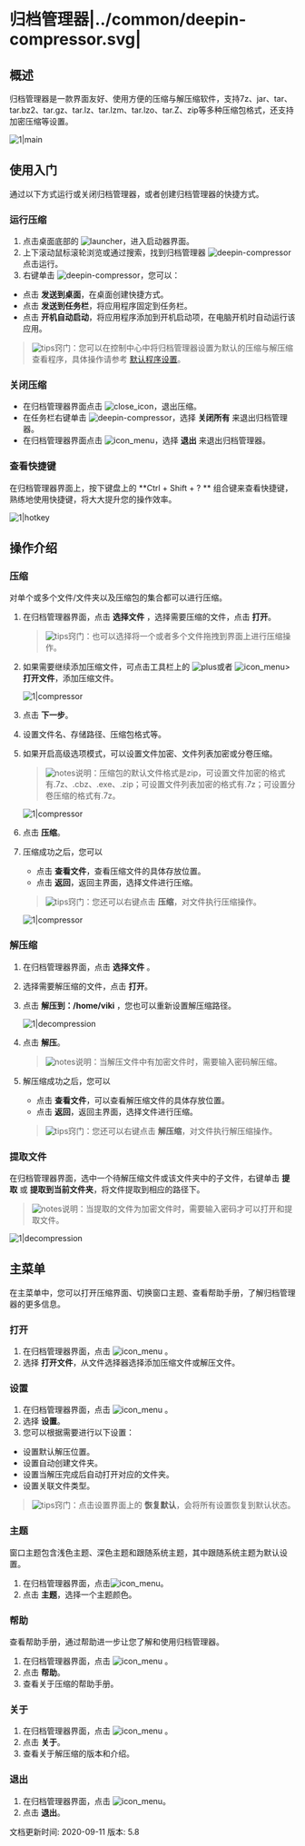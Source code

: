 # 归档管理器|../common/deepin-compressor.svg|

## 概述


归档管理器是一款界面友好、使用方便的压缩与解压缩软件，支持7z、jar、tar、tar.bz2、tar.gz、tar.lz、tar.lzm、tar.lzo、tar.Z、zip等多种压缩包格式，还支持加密压缩等设置。

![1|main](jpg/main.png)



## 使用入门

通过以下方式运行或关闭归档管理器，或者创建归档管理器的快捷方式。

### 运行压缩

1. 点击桌面底部的 ![launcher](icon/deepin-launcher.svg)，进入启动器界面。
2. 上下滚动鼠标滚轮浏览或通过搜索，找到归档管理器 ![deepin-compressor](icon/deepin-compressor.svg)点击运行。
3. 右键单击 ![deepin-compressor](icon/deepin-compressor.svg)，您可以：
 - 点击 **发送到桌面**，在桌面创建快捷方式。
 - 点击 **发送到任务栏**，将应用程序固定到任务栏。
 - 点击 **开机自动启动**，将应用程序添加到开机启动项，在电脑开机时自动运行该应用。

> ![tips](icon/tips.svg)窍门：您可以在控制中心中将归档管理器设置为默认的压缩与解压缩查看程序，具体操作请参考 [默认程序设置](dman:///dde#默认程序设置)。

### 关闭压缩

- 在归档管理器界面点击  ![close_icon](icon/close_icon.svg)，退出压缩。
- 在任务栏右键单击 ![deepin-compressor](icon/deepin-compressor.svg)，选择 **关闭所有** 来退出归档管理器。
- 在归档管理器界面点击 ![icon_menu](icon/icon_menu.svg)，选择 **退出** 来退出归档管理器。

### 查看快捷键

在归档管理器界面上，按下键盘上的 **Ctrl + Shift + ? ** 组合键来查看快捷键，熟练地使用快捷键，将大大提升您的操作效率。

![1|hotkey](jpg/hotkey.png)

## 操作介绍

### 压缩

对单个或多个文件/文件夹以及压缩包的集合都可以进行压缩。

1. 在归档管理器界面，点击 **选择文件** ，选择需要压缩的文件，点击 **打开**。

   > ![tips](icon/tips.svg)窍门：也可以选择将一个或者多个文件拖拽到界面上进行压缩操作。
   
2. 如果需要继续添加压缩文件，可点击工具栏上的 ![plus](icon/icon_plus.svg)或者  ![icon_menu](icon/icon_menu.svg)> **打开文件**，添加压缩文件。

   ![1|compressor](jpg/compress-add.png)

3. 点击 **下一步**。
4. 设置文件名、存储路径、压缩包格式等。
5. 如果开启高级选项模式，可以设置文件加密、文件列表加密或分卷压缩。

   > ![notes](icon/notes.svg)说明：压缩包的默认文件格式是zip，可设置文件加密的格式有.7z、.cbz、.exe、.zip；可设置文件列表加密的格式有.7z；可设置分卷压缩的格式有.7z。
   
   ![1|compressor](jpg/compress-file.png)

6. 点击 **压缩**。
7. 压缩成功之后，您可以
   - 点击 **查看文件**，查看压缩文件的具体存放位置。
   - 点击 **返回**，返回主界面，选择文件进行压缩。
   
   > ![tips](icon/tips.svg)窍门：您还可以右键点击 **压缩**，对文件执行压缩操作。
   
   ![1|compressor](jpg/compress-success.png)


### 解压缩

1. 在归档管理器界面，点击 **选择文件** 。
2. 选择需要解压缩的文件，点击 **打开**。
3. 点击 **解压到：/home/viki** ，您也可以重新设置解压缩路径。

   ![1|decompression](jpg/decompression.png)

4. 点击 **解压**。

   > ![notes](icon/notes.svg)说明：当解压文件中有加密文件时，需要输入密码解压缩。

5. 解压缩成功之后，您可以
   - 点击 **查看文件**，可以查看解压缩文件的具体存放位置。
   - 点击 **返回**，返回主界面，选择文件进行压缩。

   > ![tips](icon/tips.svg)窍门：您还可以右键点击 **解压缩**，对文件执行解压缩操作。

  

### 提取文件

在归档管理器界面，选中一个待解压缩文件或该文件夹中的子文件，右键单击 **提取** 或 **提取到当前文件夹**，将文件提取到相应的路径下。

> ![notes](icon/notes.svg)说明：当提取的文件为加密文件时，需要输入密码才可以打开和提取文件。

![1|decompression](jpg/extract.png)


## 主菜单

在主菜单中，您可以打开压缩界面、切换窗口主题、查看帮助手册，了解归档管理器的更多信息。

### 打开
1. 在归档管理器界面，点击  ![icon_menu](icon/icon_menu.svg) 。
2. 选择 **打开文件**，从文件选择器选择添加压缩文件或解压文件。

### 设置

1. 在归档管理器界面，点击  ![icon_menu](icon/icon_menu.svg) 。
2. 选择 **设置**。
3. 您可以根据需要进行以下设置：
 - 设置默认解压位置。
 - 设置自动创建文件夹。
 - 设置当解压完成后自动打开对应的文件夹。
 - 设置关联文件类型。

>![tips](icon/tips.svg)窍门：点击设置界面上的 **恢复默认**，会将所有设置恢复到默认状态。

### 主题

窗口主题包含浅色主题、深色主题和跟随系统主题，其中跟随系统主题为默认设置。

1. 在归档管理器界面，点击![icon_menu](icon/icon_menu.svg)。
2. 点击 **主题**，选择一个主题颜色。

### 帮助

查看帮助手册，通过帮助进一步让您了解和使用归档管理器。

1. 在归档管理器界面，点击  ![icon_menu](icon/icon_menu.svg) 。
2. 点击 **帮助**。
3. 查看关于压缩的帮助手册。


### 关于

1. 在归档管理器界面，点击  ![icon_menu](icon/icon_menu.svg) 。
2. 点击 **关于**。
3. 查看关于解压缩的版本和介绍。

### 退出

1. 在归档管理器界面，点击 ![icon_menu](icon/icon_menu.svg)。
2. 点击 **退出**。

<div class="version-info"><span>文档更新时间: 2020-09-11</span><span> 版本: 5.8</span></div>